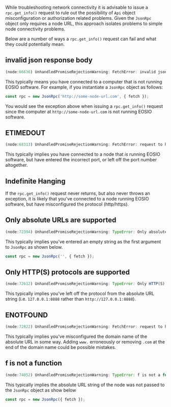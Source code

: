 While troubleshooting network connectivity it is advisable to issue a `rpc.get_info()` request to rule out the possibility of `Api` object misconfiguration or authorization related problems.  Given the `JsonRpc` object only requires a node URL, this approach isolates problems to simple node connectivity problems.

Below are a number of ways a `rpc.get_info()` request can fail and what they could potentially mean.

## invalid json response body
```javascript
(node:66636) UnhandledPromiseRejectionWarning: FetchError: invalid json response body at http://www.some-node-url.com/v1/chain/get_info reason: Unexpected token < in JSON at position 0
```

This typically means you have connected to a computer that is not running EOSIO software.  For example, if you instantiate a `JsonRpc` object as follows:

```javascript
const rpc = new JsonRpc('http://some-node-url.com', { fetch });
```

You would see the exception above when issuing a `rpc.get_info()` request since the computer at `http://some-node-url.com` is not running EOSIO software.

## ETIMEDOUT
```javascript
(node:68313) UnhandledPromiseRejectionWarning: FetchError: request to http://some-node-url.com:8000/v1/chain/get_info failed, reason: connect ETIMEDOUT 53.140.50.180:8000
```

This typically implies you have connected to a node that *is* running EOSIO software, but have entered the incorrect port, or left off the port number altogether.

## Indefinite Hanging
If the `rpc.get_info()` request never returns, but also never throws an exception, it is likely that you've connected to a node running EOSIO software, but have misconfigured the protocol (http/https).

## Only absolute URLs are supported
```javascript
(node:72394) UnhandledPromiseRejectionWarning: TypeError: Only absolute URLs are supported
```

This typically implies you've entered an empty string as the first argument to `JsonRpc` as shown below.

```javascript
const rpc = new JsonRpc('', { fetch });
```

## Only HTTP(S) protocols are supported
```javascript
(node:72612) UnhandledPromiseRejectionWarning: TypeError: Only HTTP(S) protocols are supported
```
This typically implies you've left off the protocol from the absolute URL string (i.e. `127.0.0.1:8888` rather than `http://127.0.0.1:8888`).


## ENOTFOUND
```javascript
(node:72822) UnhandledPromiseRejectionWarning: FetchError: request to http://www.some-node-url.com:8888/v1/chain/get_info failed, reason: getaddrinfo ENOTFOUND www.some-node-url.com
```
This typically implies you've misconfigured the domain name of the absolute URL in some way.  Adding `www.` erroneously or removing `.com` at the end of the domain name could be possible mistakes.

## f is not a function
```javascript
(node:74052) UnhandledPromiseRejectionWarning: TypeError: f is not a function
```
This typically implies the absolute URL string of the node was not passed to the `JsonRpc` object as show below

```javascript
const rpc = new JsonRpc({ fetch });
```
